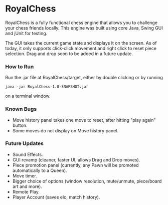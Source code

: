 # RoyalChess

RoyalChess is a fully functional chess engine that allows you to challenge your chess friends locally. This engine was built using core Java, Swing GUI and jUnit for testing.

The GUI takes the current game state and displays it on the screen. As of today, it only supports click-click movement and right click to reset piece selection.
Drag and drop soon to be added in a future update.


### How to Run
Run the .jar file at RoyalChess/target, either by double clicking or by running
```
java -jar RoyalChess-1.0-SNAPSHOT.jar
```
on a terminal window.



### Known Bugs
+ Move history panel takes one move to reset, after hitting "play again" button.
+ Some moves do not display on Move history panel.


### Future Updates
+ Sound Effects.
+ GUI revamp (cleaner, faster UI, allows Drag and Drop moves).
+ Piece promotion panel (currently, any Pawn will be promoted automatically to a Queen).
+ Move timer.
+ Bigger choice of options (window resolution, mute/unmute, piece/board art and more).
+ Remote Play.
+ Player Account (saves elo, match history).
